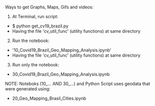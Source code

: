 Ways to get Graphs, Maps, Gifs and videos:<br>
1. At Terminal, run script:
  - $ python get_cv19_brazil.py
  - Having the file 'cv_util_func' (utility functions) at same directory
2. Run the notebook:
  - '10_Covid19_Brazil_Geo_Mapping_Analysis.ipynb'
  -  Having the file 'cv_util_func' (utility functions) at same directory
3. Run only the notebook:
  - 30_Covid19_Brazil_Geo_Mapping_Analysis.ipynb
  
NOTE: Noteboks (10_... AND 30_...) and Python Script uses geodata that were generated using:
- 20_Geo_Mapping_Brasil_Cities.ipynb
